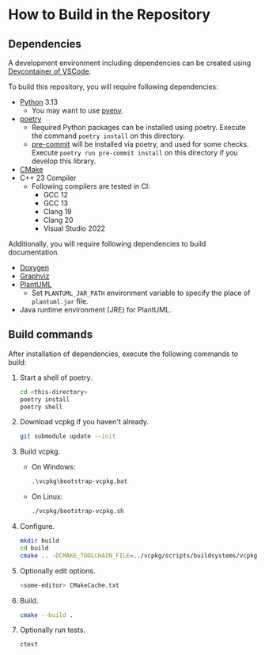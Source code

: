 # How to Build in the Repository

## Dependencies

A development environment including dependencies can be created using
[Devcontainer of VSCode](https://code.visualstudio.com/docs/remote/containers).

To build this repository,
you will require following dependencies:

- [Python](https://www.python.org/) 3.13
  - You may want to use [pyenv](https://github.com/pyenv/pyenv).
- [poetry](https://python-poetry.org/)
  - Required Python packages can be installed using poetry.
    Execute the command `poetry install` on this directory.
  - [pre-commit](https://pre-commit.com/)
    will be installed via poetry, and used for some checks.
    Execute `poetry run pre-commit install` on this directory
    if you develop this library.
- [CMake](https://cmake.org/)
- C++ 23 Compiler
  - Following compilers are tested in CI:
    - GCC 12
    - GCC 13
    - Clang 19
    - Clang 20
    - Visual Studio 2022

Additionally, you will require following dependencies
to build documentation.

- [Doxygen](https://www.doxygen.nl/index.html)
- [Graphviz](https://graphviz.org/)
- [PlantUML](https://plantuml.com)
  - Set `PLANTUML_JAR_PATH` environment variable to specify the place of `plantuml.jar` file.
- Java runtime environment (JRE) for PlantUML.

## Build commands

After installation of dependencies,
execute the following commands to build:

1. Start a shell of poetry.

   ```bash
   cd <this-directory>
   poetry install
   poetry shell
   ```

2. Download vcpkg if you haven't already.

   ```bash
   git submodule update --init
   ```

3. Build vcpkg.

   - On Windows:

     ```bat
     .\vcpkg\bootstrap-vcpkg.bat
     ```

   - On Linux:

     ```bash
     ./vcpkg/bootstrap-vcpkg.sh
     ```

4. Configure.

   ```bash
   mkdir build
   cd build
   cmake .. -DCMAKE_TOOLCHAIN_FILE=../vcpkg/scripts/buildsystems/vcpkg.cmake
   ```

5. Optionally edit options.

   ```bash
   <some-editor> CMakeCache.txt
   ```

6. Build.

   ```bash
   cmake --build .
   ```

7. Optionally run tests.

   ```bash
   ctest
   ```
